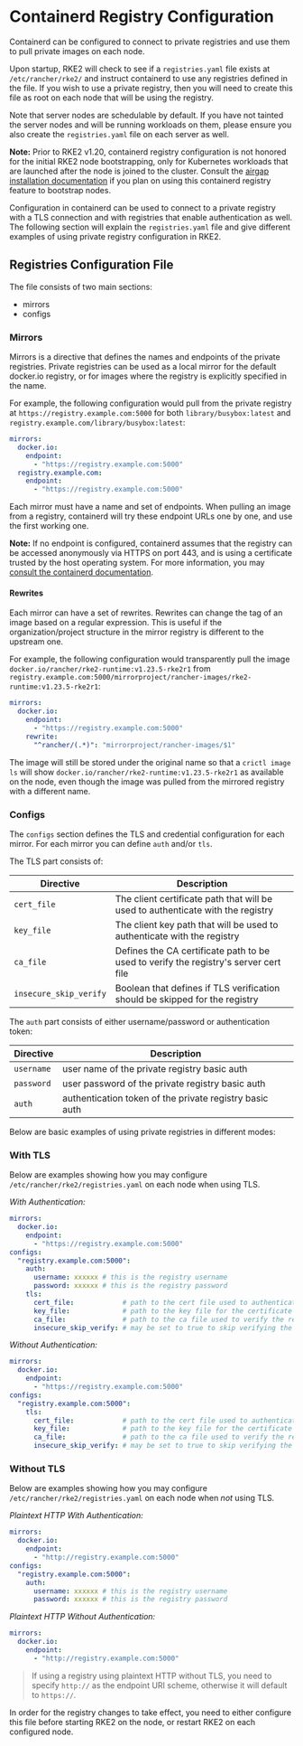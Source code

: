 # Containerd Registry Configuration

Containerd can be configured to connect to private registries and use them to pull private images on each node.

Upon startup, RKE2 will check to see if a `registries.yaml` file exists at `/etc/rancher/rke2/` and instruct containerd to use any registries defined in the file. If you wish to use a private registry, then you will need to create this file as root on each node that will be using the registry.

Note that server nodes are schedulable by default. If you have not tainted the server nodes and will be running workloads on them, please ensure you also create the `registries.yaml` file on each server as well.

**Note:** Prior to RKE2 v1.20, containerd registry configuration is not honored for the initial RKE2 node bootstrapping, only for Kubernetes workloads that are launched after the node is joined to the cluster. Consult the [airgap installation documentation](airgap.md) if you plan on using this containerd registry feature to bootstrap nodes.

Configuration in containerd can be used to connect to a private registry with a TLS connection and with registries that enable authentication as well. The following section will explain the `registries.yaml` file and give different examples of using private registry configuration in RKE2.

## Registries Configuration File

The file consists of two main sections:

- mirrors
- configs

### Mirrors

Mirrors is a directive that defines the names and endpoints of the private registries. Private registries can be used as a local mirror for the default docker.io registry, or for images where the registry is explicitly specified in the name.

For example, the following configuration would pull from the private registry at `https://registry.example.com:5000` for both `library/busybox:latest` and `registry.example.com/library/busybox:latest`:

```yaml
mirrors:
  docker.io:
    endpoint:
      - "https://registry.example.com:5000"
  registry.example.com:
    endpoint:
      - "https://registry.example.com:5000"
```

Each mirror must have a name and set of endpoints. When pulling an image from a registry, containerd will try these endpoint URLs one by one, and use the first working one.

**Note:** If no endpoint is configured, containerd assumes that the registry can be accessed anonymously via HTTPS on port 443, and is using a certificate trusted by the host operating system. For more information, you may [consult the containerd documentation](https://github.com/containerd/containerd/blob/master/docs/cri/registry.md#configure-registry-endpoint).

#### Rewrites

Each mirror can have a set of rewrites. Rewrites can change the tag of an image based on a regular expression. This is useful if the organization/project structure in the mirror registry is different to the upstream one.

For example, the following configuration would transparently pull the image `docker.io/rancher/rke2-runtime:v1.23.5-rke2r1` from `registry.example.com:5000/mirrorproject/rancher-images/rke2-runtime:v1.23.5-rke2r1`:

```yaml
mirrors:
  docker.io:
    endpoint:
      - "https://registry.example.com:5000"
    rewrite:
      "^rancher/(.*)": "mirrorproject/rancher-images/$1"
```

The image will still be stored under the original name so that a `crictl image ls` will show `docker.io/rancher/rke2-runtime:v1.23.5-rke2r1` as available on the node, even though the image was pulled from the mirrored registry with a different name.

### Configs

The `configs` section defines the TLS and credential configuration for each mirror. For each mirror you can define `auth` and/or `tls`. 

The TLS part consists of:

| Directive                                                       | Description                                                                          |
|-----------------------------------------------------------------|--------------------------------------------------------------------------------------|
| `cert_file`                                                     | The client certificate path that will be used to authenticate with the registry      |
| `key_file`                                                      | The client key path that will be used to authenticate with the registry              |
| `ca_file`                                                       | Defines the CA certificate path to be used to verify the registry's server cert file |
| <span style="white-space: nowrap">`insecure_skip_verify`</span> | Boolean that defines if TLS verification should be skipped for the registry          |

The `auth` part consists of either username/password or authentication token:

| Directive  | Description                                             |
|------------|---------------------------------------------------------|
| `username` | user name of the private registry basic auth            |
| `password` | user password of the private registry basic auth        |
| `auth`     | authentication token of the private registry basic auth |

Below are basic examples of using private registries in different modes:

### With TLS

Below are examples showing how you may configure `/etc/rancher/rke2/registries.yaml` on each node when using TLS.

*With Authentication:*

```yaml
mirrors:
  docker.io:
    endpoint:
      - "https://registry.example.com:5000"
configs:
  "registry.example.com:5000":
    auth:
      username: xxxxxx # this is the registry username
      password: xxxxxx # this is the registry password
    tls:
      cert_file:            # path to the cert file used to authenticate to the registry
      key_file:             # path to the key file for the certificate used to authenticate to the registry
      ca_file:              # path to the ca file used to verify the registry's certificate
      insecure_skip_verify: # may be set to true to skip verifying the registry's certificate
```

*Without Authentication:*

```yaml
mirrors:
  docker.io:
    endpoint:
      - "https://registry.example.com:5000"
configs:
  "registry.example.com:5000":
    tls:
      cert_file:            # path to the cert file used to authenticate to the registry
      key_file:             # path to the key file for the certificate used to authenticate to the registry
      ca_file:              # path to the ca file used to verify the registry's certificate
      insecure_skip_verify: # may be set to true to skip verifying the registry's certificate
```

### Without TLS

Below are examples showing how you may configure `/etc/rancher/rke2/registries.yaml` on each node when _not_ using TLS.

*Plaintext HTTP With Authentication:*

```yaml
mirrors:
  docker.io:
    endpoint:
      - "http://registry.example.com:5000"
configs:
  "registry.example.com:5000":
    auth:
      username: xxxxxx # this is the registry username
      password: xxxxxx # this is the registry password
```

*Plaintext HTTP Without Authentication:*

```yaml
mirrors:
  docker.io:
    endpoint:
      - "http://registry.example.com:5000"
```

> If using a registry using plaintext HTTP without TLS, you need to specify `http://` as the endpoint URI scheme, otherwise it will default to `https://`.

In order for the registry changes to take effect, you need to either configure this file before starting RKE2 on the node, or restart RKE2 on each configured node.
